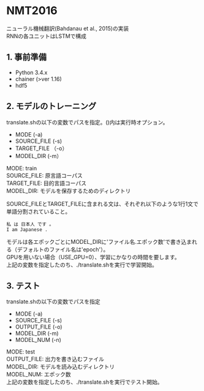 # NMT2016

ニューラル機械翻訳(Bahdanau et al., 2015)の実装  
RNNの各ユニットはLSTMで構成  

## 1. 事前準備
- Python 3.4.x
- chainer (>ver 1.16)
- hdf5

## 2. モデルのトレーニング

translate.shの以下の変数でパスを指定。()内は実行時オプション。

- MODE (-a)
- SOURCE_FILE (-s)
- TARGET_FILE （-o）
- MODEL_DIR (-m）

MODE: train  
SOURCE_FILE: 原言語コーパス  
TARGET_FILE: 目的言語コーパス  
MODEL_DIR: モデルを保存するためのディレクトリ   

SOURCE_FILEとTARGET_FILEに含まれる文は、それぞれ以下のような1行1文で単語分割されていること。  
```  
私 は 日本人 です 。
I am Japanese .
```
モデルは各エポックごとにMODEL_DIRに'ファイル名.エポック数'で書き込まれる（デフォルトのファイル名は'epoch'）。    
GPUを用いない場合（USE_GPU=0）、学習にかなりの時間を要します。  
上記の変数を指定したのち、./translate.shを実行で学習開始。  

## 3. テスト

translate.shの以下の変数でパスを指定

- MODE (-a)
- SOURCE_FILE (-s)
- OUTPUT_FILE (-o)
- MODEL_DIR (-m)
- MODEL_NUM (-n)

MODE: test  
OUTPUT_FILE: 出力を書き込むファイル  
MODEL_DIR: モデルを読み込むディレクトリ  
MODEL_NUM: エポック数  
上記の変数を指定したのち、./translate.shを実行でテスト開始。

